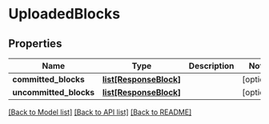 # UploadedBlocks

## Properties
Name | Type | Description | Notes
------------ | ------------- | ------------- | -------------
**committed_blocks** | [**list[ResponseBlock]**](ResponseBlock.md) |  | [optional] 
**uncommitted_blocks** | [**list[ResponseBlock]**](ResponseBlock.md) |  | [optional] 

[[Back to Model list]](../README.md#documentation-for-models) [[Back to API list]](../README.md#documentation-for-api-endpoints) [[Back to README]](../README.md)

